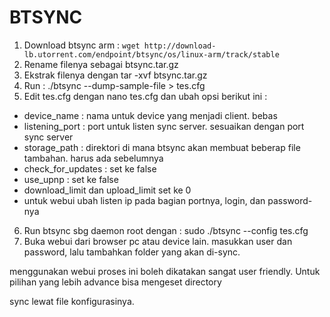 # BTSYNC
1. Download btsync arm : `wget http://download-lb.utorrent.com/endpoint/btsync/os/linux-arm/track/stable`
2. Rename filenya sebagai btsync.tar.gz
3. Ekstrak filenya dengan tar -xvf btsync.tar.gz
4. Run : ./btsync --dump-sample-file > tes.cfg
5. Edit tes.cfg dengan nano tes.cfg dan ubah opsi berikut ini :
- device_name	: nama untuk device yang menjadi client. bebas
- listening_port	: port untuk listen sync server. sesuaikan dengan port sync server
- storage_path	: direktori di mana btsync akan membuat beberap file tambahan. harus ada sebelumnya
- check_for_updates	: set ke false
- use_upnp	: set ke false
- download_limit dan upload_limit set ke 0
- untuk webui ubah listen ip pada bagian portnya, login, dan password-nya
6. Run btsync sbg daemon root dengan : sudo ./btsync --config tes.cfg
7. Buka webui dari browser pc atau device lain. masukkan user dan password, lalu tambahkan folder yang akan di-sync. 

menggunakan webui proses ini boleh dikatakan sangat user friendly. Untuk pilihan yang lebih advance bisa mengeset directory 

sync lewat file konfigurasinya.

